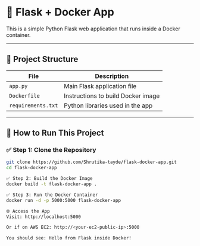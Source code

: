 # 🚀 Flask + Docker App

This is a simple Python Flask web application that runs inside a Docker container.

---

## 📂 Project Structure

| File               | Description                            |
|--------------------|----------------------------------------|
| `app.py`           | Main Flask application file            |
| `Dockerfile`       | Instructions to build Docker image     |
| `requirements.txt` | Python libraries used in the app       |

---

## 🔧 How to Run This Project

### ✅ Step 1: Clone the Repository

```bash
git clone https://github.com/Shrutika-tayde/flask-docker-app.git
cd flask-docker-app

✅ Step 2: Build the Docker Image
docker build -t flask-docker-app .

✅ Step 3: Run the Docker Container
docker run -d -p 5000:5000 flask-docker-app

🌐 Access the App
Visit: http://localhost:5000

Or if on AWS EC2: http://<your-ec2-public-ip>:5000

You should see: Hello from Flask inside Docker!






